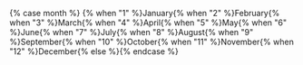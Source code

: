{% case month %}
{% when "1" %}January{% when "2" %}February{% when "3" %}March{% when "4" %}April{% when "5" %}May{% when "6" %}June{% when "7" %}July{% when "8" %}August{% when "9" %}September{% when "10" %}October{% when "11" %}November{% when "12" %}December{% else %}{% endcase %}